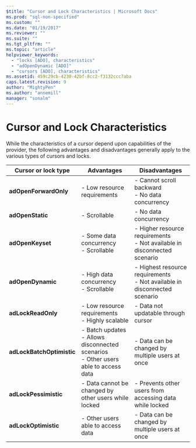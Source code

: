```yaml
---
$title: "Cursor and Lock Characteristics | Microsoft Docs"
ms.prod: "sql-non-specified"
ms.custom: ""
ms.date: "01/19/2017"
ms.reviewer: ""
ms.suite: ""
ms.tgt_pltfrm: ""
ms.topic: "article"
helpviewer_keywords: 
  - "locks [ADO], characteristics"
  - "adOpenDynamic [ADO]"
  - "cursors [ADO], characteristics"
ms.assetid: 459c29cb-4230-42bf-8cc2-f3132ccc7aba
caps.latest.revision: 9
author: "MightyPen"
ms.author: "annemill"
manager: "sonalm"
---
```

# Cursor and Lock Characteristics
While the characteristics of a cursor depend upon capabilities of the provider, the following advantages and disadvantages generally apply to the various types of cursors and locks.  
  
|Cursor or lock type|Advantages|Disadvantages|  
|-------------------------|----------------|-------------------|  
|**adOpenForwardOnly**|-   Low resource requirements|-   Cannot scroll backward<br />-   No data concurrency|  
|**adOpenStatic**|-   Scrollable|-   No data concurrency|  
|**adOpenKeyset**|-   Some data concurrency<br />-   Scrollable|-   Higher resource requirements<br />-   Not available in disconnected scenario|  
|**adOpenDynamic**|-   High data concurrency<br />-   Scrollable|-   Highest resource requirements<br />-   Not available in disconnected scenario|  
|**adLockReadOnly**|-   Low resource requirements<br />-   Highly scalable|-   Data not updatable through cursor|  
|**adLockBatchOptimistic**|-   Batch updates<br />-   Allows disconnected scenarios<br />-   Other users able to access data|-   Data can be changed by multiple users at once|  
|**adLockPessimistic**|-   Data cannot be changed by other users while locked|-   Prevents other users from accessing data while locked|  
|**adLockOptimistic**|-   Other users able to access data|-   Data can be changed by multiple users at once|